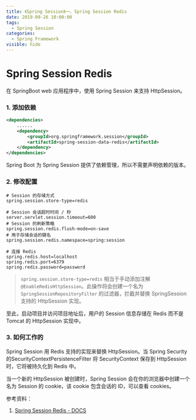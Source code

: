```yaml
---
title: 《Spring Session》一、Spring Session Redis
date: 2019-09-26 10:00:00
tags: 
  - Spring Session
categories:
  - Spring Framework
visible: hide
---
```


# Spring Session Redis

在 SpringBoot web 应用程序中，使用 Spring Session 来支持 HttpSession。

### 1. 添加依赖

```xml
<dependencies>
	......
    <dependency>
    	<groupId>org.springframework.session</groupId>
        <artifactId>spring-session-data-redis</artifactId>
    </dependency>
</dependencies>
```

Spring Boot 为 Spring Session 提供了依赖管理，所以不需要声明依赖的版本。

### 2. 修改配置

```properties
# Session 的存储方式
spring.session.store-type=redis

# Session 会话超时时间 / 秒
server.servlet.session.timeout=600
# Session 的刷新策略
spring.session.redis.flush-mode=on-save
# 用于存储会话的键名
spring.session.redis.namespace=spring:session

# 连接 Redis
spring.redis.host=localhost
spring.redis.port=6379
spring.redis.password=password
```

> `spring.session.store-type=redis` 相当于手动添加注解 `@EnableRedisHttpSession`。此操作将会创建一个名为 `SpringSessionRepositoryFilter` 的过滤器，拦截并替换 SpringSession 支持的 HttpSession 实现。

至此，启动项目并访问项目地址后，用户的 Session 信息存储在 Redis 而不是 Tomcat 的 HttpSession 实现中。

### 3. 如何工作的

Spring Session 用 Redis 支持的实现来替换 HttpSession。当 Spring Security 的SecurityContextPersistenceFilter 将 SecurityContext 保存到 HttpSession 时，它将被持久化到 Redis 中。

当一个新的 HttpSession 被创建时，Spring Session 会在你的浏览器中创建一个名为 Session 的 cookie，该 cookie 包含会话的 ID，可以查看 cookies。

参考资料：

1. [Spring Session Redis - DOCS](https://docs.spring.io/spring-session/docs/current/reference/html5/guides/boot-redis.html)